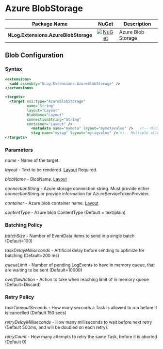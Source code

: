 # Azure BlobStorage

| Package Name                          | NuGet                 | Description |
| ------------------------------------- | :-------------------: | ----------- |
| **NLog.Extensions.AzureBlobStorage**  | [![NuGet](https://img.shields.io/nuget/v/NLog.Extensions.AzureBlobStorage.svg)](https://www.nuget.org/packages/NLog.Extensions.AzureBlobStorage/) | Azure Blob Storage |

## Blob Configuration

### Syntax
```xml
<extensions>
  <add assembly="NLog.Extensions.AzureBlobStorage" /> 
</extensions>

<targets>
  <target xsi:type="AzureBlobStorage"
          name="String"
          layout="Layout"
          blobName="Layout"
          connectionString="String"
          container="Layout" />
            <metadata name="mymeta" layout="mymetavalue" />   <!-- Multiple allowed -->
            <tag name="mytag" layout="mytagvalue" /> <!-- Multiple allowed -->
</targets>
```

### Parameters

_name_ - Name of the target.

_layout_ - Text to be rendered. [Layout](https://github.com/NLog/NLog/wiki/Layouts) Required. 

_blobName_ - BlobName. [Layout](https://github.com/NLog/NLog/wiki/Layouts)  

_connectionString_ - Azure storage connection string. Must provide either _connectionString_ or provide information for AzureServiceTokenProvider.

_container_ - Azure blob container name. [Layout](https://github.com/NLog/NLog/wiki/Layouts)

_contentType_ - Azure blob ContentType (Default = text/plain)

### Batching Policy

_batchSize_ - Number of EventData items to send in a single batch (Default=100)

_taskDelayMilliseconds_ - Artificial delay before sending to optimize for batching (Default=200 ms)

_queueLimit_ - Number of pending LogEvents to have in memory queue, that are waiting to be sent (Default=10000)

_overflowAction_ - Action to take when reaching limit of in memory queue (Default=Discard)

### Retry Policy

_taskTimeoutSeconds_ - How many seconds a Task is allowed to run before it is cancelled (Default 150 secs)

_retryDelayMilliseconds_ - How many milliseconds to wait before next retry (Default 500ms, and will be doubled on each retry).

_retryCount_ - How many attempts to retry the same Task, before it is aborted (Default 0)

